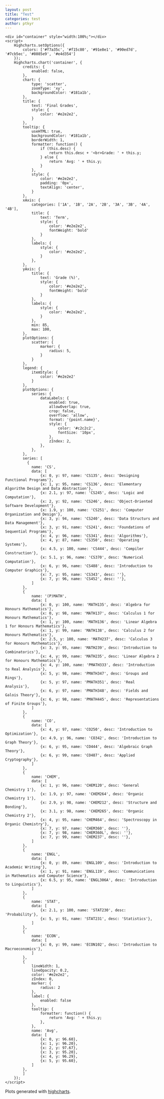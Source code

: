 ```yaml
---
layout: post
title: "Test"
categories: test
author: ptkyr
---
```


<head>
    <meta charset="UTF-8">
    <meta name="viewport" content="width=device-width, initial-scale=1.0">
    <title>Grades Plot</title>
    <script src="https://code.highcharts.com/highcharts.js"></script>
    <script src="https://code.highcharts.com/modules/series-label.js"></script>
    <script src="https://code.highcharts.com/modules/exporting.js"></script>
    <script src="https://code.highcharts.com/modules/accessibility.js"></script>
</head>
<body>

    <div id="container" style="width:100%;"></div>
    <script>
        Highcharts.setOptions({
            colors: ['#f7a35c', '#f15c80', '#91e8e1', '#90ed7d', '#7cb5ec', '#8085e9', '#e4d354']
        });
        Highcharts.chart('container', {
            credits: {
                enabled: false,
            },
            chart: {
                type: 'scatter',
                zoomType: 'xy',
                backgroundColor: '#181a1b',
            },
            title: {
                text: 'Final Grades',
                style: {
                    color: '#e2e2e2',
                }
            },
            tooltip: {
                useHTML: true,
                backgroundColor: '#181a1b',
                borderWidth: 1,
                formatter: function() {
                    if (this.desc) {
                        return this.desc + '<br>Grade: ' + this.y;
                    } else {
                        return 'Avg: ' + this.y;
                    }
                },
                style: {
                    color: '#e2e2e2',
                    padding: '0px',
                    textAlign: 'center',
                }
            },
            xAxis: {
                categories: ['1A', '1B', '2A', '2B', '3A', '3B', '4A', '4B'],
                title: {
                    text: 'Term',
                    style: {
                        color: '#e2e2e2',
                        fontWeight: 'bold' 
                    }
                },
                labels: {
                    style: {
                        color: '#e2e2e2',
                    }
                },
            },
            yAxis: {
                title: {
                    text: 'Grade (%)',
                    style: {
                        color: '#e2e2e2',
                        fontWeight: 'bold' 
                    }
                },
                labels: {
                    style: {
                        color: '#e2e2e2',
                    }
                },
                min: 85,
                max: 100,
            },
            plotOptions: {
                scatter: {
                    marker: {
                        radius: 5,
                    }
                }
            },
            legend: {
                itemStyle: {
                    color: '#e2e2e2'
                }
            },
            plotOptions: {
                series: {
                    dataLabels: {
                        enabled: true,
                        allowOverlap: true,
                        crop: false,
                        overflow: 'allow',
                        format: '{point.name}',
                        style: {
                            color: '#c2c2c2',
                            fontSize: '10px',
                        },
                        zIndex: 2,
                    },
                },
            },
            series: [
              {
                name: 'CS',
                data: [
                    {x: 0, y: 97, name: 'CS135', desc: 'Designing Functional Programs'},
                    {x: 1, y: 95, name: 'CS136', desc: 'Elementary Algorithm Design and Data Abstraction'},
                    {x: 2.1, y: 97, name: 'CS245', desc: 'Logic and Computation'},
                    {x: 2, y: 92, name: 'CS246', desc: 'Object-Oriented Software Development'},
                    {x: 1.9, y: 100, name: 'CS251', desc: 'Computer Organization and Design'},
                    {x: 3, y: 94, name: 'CS240', desc: 'Data Structurs and Data Management'},
                    {x: 3, y: 91, name: 'CS241', desc: 'Foundations of Sequential Programs'},
                    {x: 4, y: 96, name: 'CS341', desc: 'Algorithms'},
                    {x: 4, y: 87, name: 'CS350', desc: 'Operating Systems'},
                    {x: 4.5, y: 100, name: 'CS444', desc: 'Compiler Construction'},
                    {x: 5.1, y: 96, name: 'CS370', desc: 'Numerical Computation'},
                    {x: 6, y: 96, name: 'CS488', desc: 'Introduction to Computer Graphics'},
                    {x: 7, y: 95, name: 'CS343', desc: ''},
                    {x: 7, y: 96, name: 'CS452', desc: ''},
                ]
            },
            {
                name: '(P)MATH',
                data: [
                    {x: 0, y: 100, name: 'MATH135', desc: 'Algebra for Honours Mathematics'},
                    {x: 0, y: 98, name: 'MATH137', desc: 'Calculus 1 for Honours Mathematics'},
                    {x: 1, y: 100, name: 'MATH136', desc: 'Linear Algebra 1 for Honours Mathematics'},
                    {x: 1, y: 99, name: 'MATH138', desc: 'Calculus 2 for Honours Mathematics'},
                    {x: 2.5, y: 100, name: 'MATH237', desc: 'Calculus 3 for Honours Mathematics'},
                    {x: 3, y: 95, name: 'MATH239', desc: 'Introduction to Combinatorics'},
                    {x: 4, y: 99, name: 'MATH235', desc: 'Linear Algebra 2 for Honours Mathematics'},
                    {x: 4, y: 100, name: 'PMATH333', desc: 'Introduction to Real Analysis'},
                    {x: 5, y: 98, name: 'PMATH347', desc: 'Groups and Rings'},
                    {x: 5, y: 97, name: 'PMATH351', desc: 'Real Analysis'},
                    {x: 6, y: 97, name: 'PMATH348', desc: 'Fields and Galois Theory'},
                    {x: 6, y: 98, name: 'PMATH445', desc: 'Representations of Finite Groups'},
                ]
            },
            {
                name: 'CO',
                data: [
                    {x: 4, y: 97, name: 'CO250', desc: 'Introduction to Optimization'},
                    {x: 4.9, y: 96, name: 'CO342', desc: 'Introduction to Graph Theory'},
                    {x: 6, y: 95, name: 'CO444', desc: 'Algebraic Graph Theory'},
                    {x: 6, y: 99, name: 'CO487', desc: 'Applied Cryptography'},
                ]
            },
            {
                name: 'CHEM',
                data: [
                    {x: 1, y: 96, name: 'CHEM120', desc: 'General Chemistry 1'},
                    {x: 1.9, y: 97, name: 'CHEM264', desc: 'Organic Chemistry 1'},
                    {x: 2.9, y: 98, name: 'CHEM212', desc: 'Structure and Bonding'},
                    {x: 3.1, y: 98, name: 'CHEM265', desc: 'Organic Chemistry 2'},
                    {x: 4, y: 95, name: 'CHEM464', desc: 'Spectroscopy in Organic Chemistry'},
                    {x: 7, y: 97, name: 'CHEM360', desc: ''},
                    {x: 7, y: 98, name: 'CHEM360L', desc: ''},
                    {x: 7, y: 99, name: 'CHEM237', desc: ''},
                ]
            },
            {
                name: 'ENGL',
                data: [
                    {x: 0, y: 89, name: 'ENGL109', desc: 'Introduction to Academic Writing'},
                    {x: 1, y: 91, name: 'ENGL119', desc: 'Communications in Mathematics and Computer Science'},
                    {x: 6.5, y: 95, name: 'ENGL306A', desc: 'Introduction to Linguistics'},
                ]
            },
            {
                name: 'STAT',
                data: [
                    {x: 2.1, y: 100, name: 'STAT230', desc: 'Probability'},
                    {x: 5, y: 91, name: 'STAT231', desc: 'Statistics'},
                ]
            },
            {
                name: 'ECON',
                data: [
                    {x: 0, y: 99, name: 'ECON102', desc: 'Introduction to Macroeconomics'},
                ]
            },
            {
                lineWidth: 1,
                lineOpacity: 0.2,
                color: '#e2e2e2',
                zIndex: 0,
                marker: {
                    radius: 2
                },
                label: {
                    enabled: false
                },
                tooltip: {
                    formatter: function() {
                        return 'Avg: ' + this.y;
                    },
                },
                name: 'Avg',
                data: [
                    {x: 0, y: 96.60},
                    {x: 1, y: 96.20},
                    {x: 2, y: 97.67},
                    {x: 3, y: 95.20},
                    {x: 4, y: 96.29},
                    {x: 5, y: 95.60},
                ]
            },
            ]
        });
    </script>

</body>


Plots generated with [highcharts][highcharts].

[highcharts]: https://www.highcharts.com/
